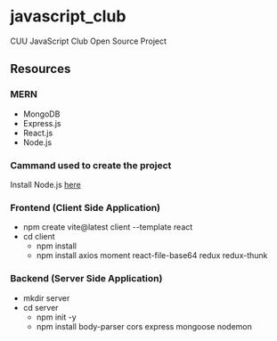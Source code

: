 # javascript_club
CUU JavaScript Club Open Source Project

## Resources
### MERN
- MongoDB
- Express.js
- React.js
- Node.js

### Cammand used to create the project
Install Node.js <a href="https://nodejs.org/" target="_blank">here</a>
### Frontend (Client Side Application)
- npm create vite@latest client --template react
- cd client
    - npm install
    - npm install axios moment react-file-base64 redux redux-thunk

### Backend (Server Side Application)
- mkdir server
- cd server
    - npm init -y
    - npm install body-parser cors express mongoose nodemon

<!-- ### To run the Application
`npm run dev` -->